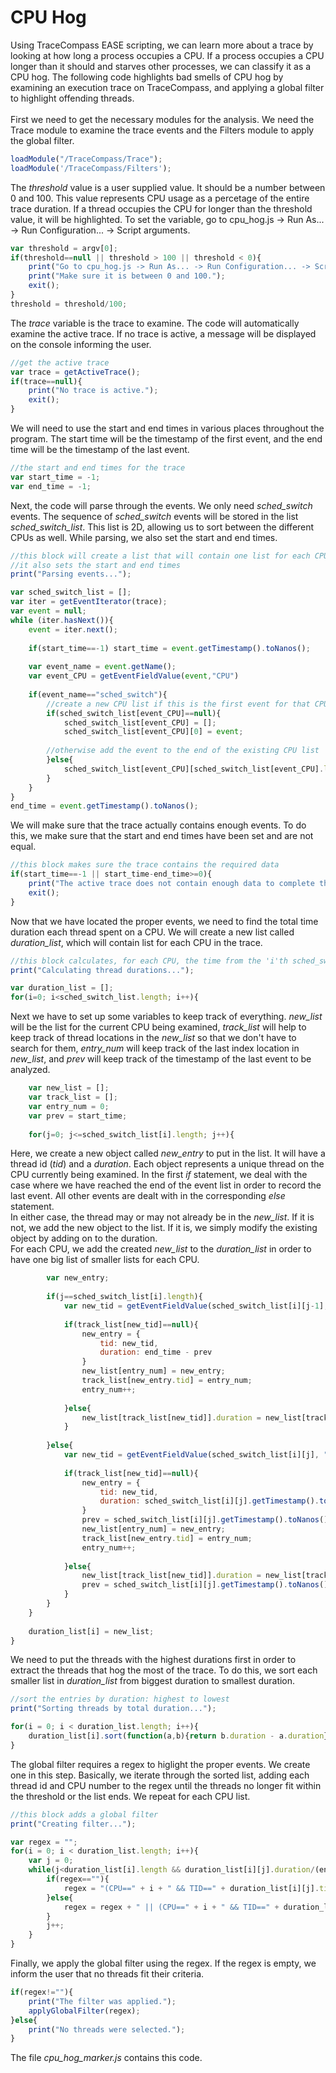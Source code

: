 # CPU Hog
Using TraceCompass EASE scripting, we can learn more about a trace by looking at how long a process occupies a CPU. If a process occupies a CPU longer than it should and starves other processes, we can classify it as a CPU hog. The following code highlights bad smells of CPU hog by examining an execution trace on TraceCompass, and applying a global filter to highlight offending threads.<br />
<br />
First we need to get the necessary modules for the analysis. We need the Trace module to examine the trace events and the Filters module to apply the global filter.
```javascript
loadModule("/TraceCompass/Trace");
loadModule('/TraceCompass/Filters');
```

The *threshold* value is a user supplied value. It should be a number between 0 and 100. This value represents CPU usage as a percetage of the entire trace duration. If a thread occupies the CPU for longer than the threshold value, it will be highlighted. To set the variable, go to cpu_hog.js -> Run As... -> Run Configuration... -> Script arguments.
```javascript
var threshold = argv[0];
if(threshold==null || threshold > 100 || threshold < 0){
	print("Go to cpu_hog.js -> Run As... -> Run Configuration... -> Script arguments and enter your desired threshold value (%) as the first parameter.")
	print("Make sure it is between 0 and 100.");
	exit();
}
threshold = threshold/100;
```

The *trace* variable is the trace to examine. The code will automatically examine the active trace. If no trace is active, a message will be displayed on the console informing the user.
```javascript
//get the active trace
var trace = getActiveTrace();
if(trace==null){
	print("No trace is active.");
	exit();
}
```

We will need to use the start and end times in various places throughout the program. The start time will be the timestamp of the first event, and the end time will be the timestamp of the last event.
```javascript
//the start and end times for the trace
var start_time = -1;
var end_time = -1;
```

Next, the code will parse through the events. We only need *sched_switch* events. The sequence of *sched_switch* events will be stored in the list *sched_switch_list*. This list is 2D, allowing us to sort between the different CPUs as well. While parsing, we also set the start and end times.
```javascript
//this block will create a list that will contain one list for each CPU of the "sched_switch" events
//it also sets the start and end times
print("Parsing events...");

var sched_switch_list = [];
var iter = getEventIterator(trace);
var event = null;
while (iter.hasNext()){
	event = iter.next();
	
	if(start_time==-1) start_time = event.getTimestamp().toNanos();
	
	var event_name = event.getName();
	var event_CPU = getEventFieldValue(event,"CPU")
	
	if(event_name=="sched_switch"){
		//create a new CPU list if this is the first event for that CPU
		if(sched_switch_list[event_CPU]==null){
			sched_switch_list[event_CPU] = [];
			sched_switch_list[event_CPU][0] = event;
			
		//otherwise add the event to the end of the existing CPU list
		}else{
			sched_switch_list[event_CPU][sched_switch_list[event_CPU].length] = event;
		}
	}
}
end_time = event.getTimestamp().toNanos();
```

We will make sure that the trace actually contains enough events. To do this, we make sure that the start and end times have been set and are not equal.
```javascript
//this block makes sure the trace contains the required data
if(start_time==-1 || start_time-end_time>=0){
	print("The active trace does not contain enough data to complete the analysis.");
	exit();
}
```

Now that we have located the proper events, we need to find the total time duration each thread spent on a CPU. We will create a new list called *duration_list*, which will contain list for each CPU in the trace.
```javascript
//this block calculates, for each CPU, the time from the 'i'th sched_switch event to the 'i+1'th and matches that time with the corresponding thread id
print("Calculating thread durations...");

var duration_list = [];
for(i=0; i<sched_switch_list.length; i++){
```

Next we have to set up some variables to keep track of everything. *new_list* will be the list for the current CPU being examined, *track_list* will help to keep track of thread locations in the *new_list* so that we don't have to search for them, *entry_num* will keep track of the last index location in *new_list*, and *prev* will keep track of the timestamp of the last event to be analyzed.
```javascript
	var new_list = [];
	var track_list = [];
	var entry_num = 0;
	var prev = start_time;
	
	for(j=0; j<=sched_switch_list[i].length; j++){
```

Here, we create a new object called *new_entry* to put in the list. It will have a thread id (*tid*) and a *duration*. Each object represents a unique thread on the CPU currently being examined. In the first *if* statement, we deal with the case where we have reached the end of the event list in order to record the last event. All other events are dealt with in the corresponding *else* statement. <br />
In either case, the thread may or may not already be in the *new_list*. If it is not, we add the new object to the list. If it is, we simply modify the existing object by adding on to the duration. <br />
For each CPU, we add the created *new_list* to the *duration_list* in order to have one big list of smaller lists for each CPU.
```javascript
		var new_entry;
	
		if(j==sched_switch_list[i].length){
			var new_tid = getEventFieldValue(sched_switch_list[i][j-1], "next_tid");
			
			if(track_list[new_tid]==null){
				new_entry = {
					tid: new_tid,
					duration: end_time - prev
				}
				new_list[entry_num] = new_entry;
				track_list[new_entry.tid] = entry_num;
				entry_num++;
				
			}else{
				new_list[track_list[new_tid]].duration = new_list[track_list[new_tid]].duration + (end_time - prev);
			}
			
		}else{
			var new_tid = getEventFieldValue(sched_switch_list[i][j], "prev_tid");
		
			if(track_list[new_tid]==null){
				new_entry = {
					tid: new_tid,
					duration: sched_switch_list[i][j].getTimestamp().toNanos() - prev
				}
				prev = sched_switch_list[i][j].getTimestamp().toNanos();
				new_list[entry_num] = new_entry;
				track_list[new_entry.tid] = entry_num;
				entry_num++;
				
			}else{
				new_list[track_list[new_tid]].duration = new_list[track_list[new_tid]].duration + (sched_switch_list[i][j].getTimestamp().toNanos() - prev);
				prev = sched_switch_list[i][j].getTimestamp().toNanos();
			}
		}
	}
	
	duration_list[i] = new_list;
}
```

We need to put the threads with the highest durations first in order to extract the threads that hog the most of the trace. To do this, we sort each smaller list in *duration_list* from biggest duration to smallest duration.
```javascript
//sort the entries by duration: highest to lowest
print("Sorting threads by total duration...");

for(i = 0; i < duration_list.length; i++){
	duration_list[i].sort(function(a,b){return b.duration - a.duration});
}
```

The global filter requires a regex to higlight the proper events. We create one in this step. Basically, we iterate through the sorted list, adding each thread id and CPU number to the regex until the threads no longer fit within the threshold or the list ends. We repeat for each CPU list.
```javascript
//this block adds a global filter
print("Creating filter...");

var regex = "";
for(i = 0; i < duration_list.length; i++){
	var j = 0;
	while(j<duration_list[i].length && duration_list[i][j].duration/(end_time-start_time) >= threshold){
		if(regex==""){
			regex = "(CPU==" + i + " && TID==" + duration_list[i][j].tid + ")";
		}else{
			regex = regex + " || (CPU==" + i + " && TID==" + duration_list[i][j].tid + ")";
		}
		j++;
	}
}
```

Finally, we apply the global filter using the regex. If the regex is empty, we inform the user that no threads fit their criteria.
```javascript
if(regex!=""){
	print("The filter was applied.");
	applyGlobalFilter(regex);
}else{
	print("No threads were selected.");
}
```

The file *cpu_hog_marker.js* contains this code.

